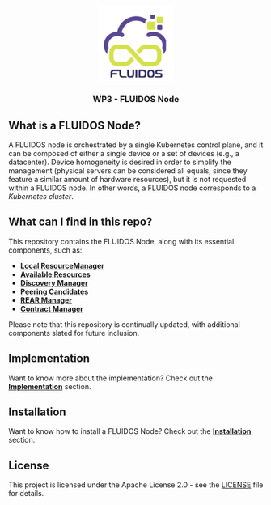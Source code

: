 <!-- markdownlint-disable first-line-h1 -->
<p align="center">
<a href="https://www.fluidos.eu/"> <img src="./docs/images/fluidoslogo.png" width="150"/> </a>
<h3 align="center">WP3 - FLUIDOS Node</h3>
</p>

## What is a FLUIDOS Node?

A FLUIDOS node is orchestrated by a single Kubernetes control plane, and it can be composed of either a single device or a set of devices (e.g., a datacenter). Device homogeneity is desired in order to simplify the management (physical servers can be considered all equals, since they feature a similar amount of hardware resources), but it is not requested within a FLUIDOS node. In other words, a FLUIDOS node corresponds to a *Kubernetes cluster*.

## What can I find in this repo?

This repository contains the FLUIDOS Node, along with its essential components, such as:

- [**Local ResourceManager**](/docs/implementation/components.md#local-resourcemanager)
- [**Available Resources**](/docs/implementation/components.md#available-resources)
- [**Discovery Manager**](/docs/implementation/components.md#discovery-manager)
- [**Peering Candidates**](/docs/implementation/components.md#peering-candidates)
- [**REAR Manager**](/docs/implementation/components.md#rear-manager)
- [**Contract Manager**](/docs/implementation/components.md#contract-manager)

Please note that this repository is continually updated, with additional components slated for future inclusion.

## Implementation

Want to know more about the implementation? Check out the [**Implementation**](./docs/implementation/implementation.md) section.

## Installation

Want to know how to install a FLUIDOS Node? Check out the [**Installation**](./docs/installation/installation.md) section.

## License

This project is licensed under the Apache License 2.0 - see the [LICENSE](LICENSE) file for details.

